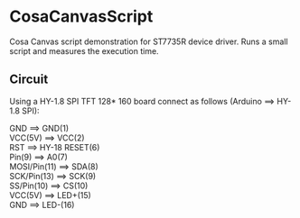 CosaCanvasScript
================

Cosa Canvas script demonstration for ST7735R device driver. Runs a
small script and measures the execution time.

Circuit
-------
Using a HY-1.8 SPI TFT 128* 160 board connect as follows (Arduino ==>
HY-1.8 SPI):

GND ==> GND(1)  
VCC(5V) ==> VCC(2)  
RST ==> HY-18 RESET(6)  
Pin(9) 	==> A0(7)  
MOSI/Pin(11) ==> SDA(8)  
SCK/Pin(13) ==> SCK(9)  
SS/Pin(10) ==> CS(10)  
VCC(5V) ==> LED+(15)  
GND ==> LED-(16)    




